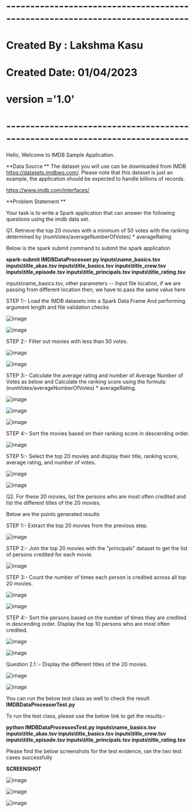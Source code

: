 # ----------------------------------------------------------------------------
# Created By  : Lakshma Kasu
# Created Date: 01/04/2023
# version ='1.0'
# ----------------------------------------------------------------------------


Hello, Welcome to IMDB Sample Application.

**Data Source
**
The dataset you will use can be downloaded from IMDB https://datasets.imdbws.com/. Please note that this dataset is just an example, the application should be expected to handle billions of records.

https://www.imdb.com/interfaces/

 
**Problem Statement
**
 
Your task is to write a Spark application that can answer the following questions using the imdb data set.

Q1. Retrieve the top 20 movies with a minimum of 50 votes with the ranking determined by
(numVotes/averageNumberOfVotes) * averageRating

Below is the spark submit command to submit the spark application 

**spark-submit IMDBDataProcesser.py inputs\name_basics.tsv inputs\title_akas.tsv inputs\title_basics.tsv inputs\title_crew.tsv inputs\title_episode.tsv inputs\title_principals.tsv inputs\title_rating.tsv**


inputs\name_basics.tsv, other parameters -- Input file location, if we are passing from different location then, we have to pass the same value here 


STEP 1:-  Load the IMDB datasets into a Spark Data Frame
And performing argument length and file validation checks 

![image](https://user-images.githubusercontent.com/129509447/229279594-5b3e686b-5e24-4dd2-88a7-acae17316af5.png)

![image](https://user-images.githubusercontent.com/129509447/229279612-7cad23dc-aa1c-466b-9945-bb2c9cf450c9.png)



STEP 2:- Filter out movies with less than 50 votes.

![image](https://user-images.githubusercontent.com/129509447/229247823-fd0934e7-fac8-4015-a1bf-2ce3105c3643.png)

![image](https://user-images.githubusercontent.com/129509447/229247846-4cb7a67d-970e-4c04-8bd9-41bdcb8b4df5.png)


STEP 3:- Calculate the average rating and number of Average Number of Votes as below and 
Calculate the ranking score using the formula: (numVotes/averageNumberOfVotes) * averageRating.


![image](https://user-images.githubusercontent.com/129509447/229247891-f3b737bb-bffa-4649-96a6-0c8e6b2f5e3e.png)

![image](https://user-images.githubusercontent.com/129509447/229247976-7d1fd4f7-07c5-4472-9865-bddd44d3dad0.png)

![image](https://user-images.githubusercontent.com/129509447/229248034-96d84d4e-3b93-4a21-87b4-6c44c92e8cbc.png)



STEP 4:- Sort the movies based on their ranking score in descending order.

![image](https://user-images.githubusercontent.com/129509447/229248096-b1fe1586-104b-46fd-9dab-3fd96b258fee.png)


STEP 5:-  Select the top 20 movies and display their title, ranking score, average rating, and number of votes.

![image](https://user-images.githubusercontent.com/129509447/229248178-5d61cd66-01e4-46d2-929d-15ff1ba3d32e.png)

![image](https://user-images.githubusercontent.com/129509447/229248144-12c4ca71-0d94-4da1-85f9-668e255d82f2.png)



Q2. For these 20 movies, list the persons who are most often credited and
list the different titles of the 20 movies.

Below are the points generated results

STEP 1:- Extract the top 20 movies from the previous step.

![image](https://user-images.githubusercontent.com/129509447/229248282-92516e89-5bbc-451d-8df3-1217ec865856.png)

STEP 2:- Join the top 20 movies with the "principals" dataset to get the list of persons credited for each movie.

![image](https://user-images.githubusercontent.com/129509447/229248340-1b2fcf42-774c-4d2a-9aaf-f8b368812129.png)


STEP 3:- Count the number of times each person is credited across all top 20 movies.

![image](https://user-images.githubusercontent.com/129509447/229248364-7b95589d-5674-4fc4-97e7-c73e29f1201e.png)

![image](https://user-images.githubusercontent.com/129509447/229248389-0878cf40-54f5-4b58-94dd-fc7dc93b8b7d.png)

STEP 4:- Sort the persons based on the number of times they are credited in descending order.
          Display the top 10 persons who are most often credited.
          
 ![image](https://user-images.githubusercontent.com/129509447/229248460-e4921185-eca8-4495-8132-4735442833c9.png)

![image](https://user-images.githubusercontent.com/129509447/229248481-e5bc0a81-735d-4997-bd7a-501b3c13e2fd.png)


Question 2.1 :- Display the different titles of the 20 movies.

![image](https://user-images.githubusercontent.com/129509447/229248534-fea34c79-2c01-43f2-8110-8c90fad7d9b8.png)

![image](https://user-images.githubusercontent.com/129509447/229248558-445c4b50-1824-40a3-a225-fa67bc48350d.png)


You can run the below test class as well to check the result 
**IMDBDataProcesserTest.py**

To run the test class, please use the below link to get the results:- 

**python IMDBDataProcessesTest.py inputs\name_basics.tsv inputs\title_akas.tsv inputs\title_basics.tsv inputs\title_crew.tsv inputs\title_episode.tsv inputs\title_principals.tsv inputs\title_rating.tsv**

Please find the below screenshots for the test evidence, ran the two test cases successfully

**SCREENSHOT**

![image](https://user-images.githubusercontent.com/129509447/229285667-fb0be60b-86f1-4fcd-ae61-045822b553b3.png)



![image](https://user-images.githubusercontent.com/129509447/229250729-cec76132-a117-4ad8-9a7b-9e6e07ef1ac1.png)


![image](https://user-images.githubusercontent.com/129509447/229251209-908cbb00-8754-444e-af24-bf0006120749.png)
















